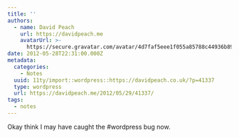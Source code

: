 ```yaml
---
title: ''
authors:
  - name: David Peach
    url: https://davidpeach.me
    avatarUrl: >-
      https://secure.gravatar.com/avatar/4d7faf5eee1f055a85788c44936b8995eaab6dfb004e7854ec747ccb272e91ee?s=96&d=mm&r=g
date: 2012-05-28T22:31:00.000Z
metadata:
  categories:
    - Notes
  uuid: 11ty/import::wordpress::https://davidpeach.co.uk/?p=41337
  type: wordpress
  url: https://davidpeach.me/2012/05/29/41337/
tags:
  - notes
---
```

Okay think I may have caught the #wordpress bug now.